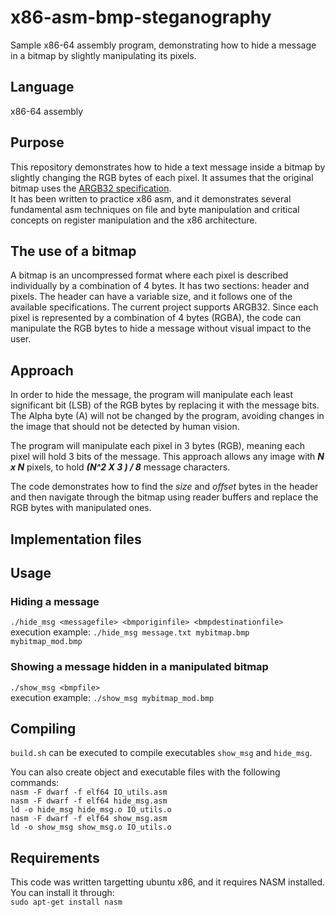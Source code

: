 # x86-asm-bmp-steganography
Sample x86-64 assembly program, demonstrating how to hide a message in a bitmap by slightly manipulating its pixels.

## Language
x86-64 assembly

## Purpose
This repository demonstrates how to hide a text message inside a bitmap by slightly changing the RGB bytes of each pixel. It assumes that the original bitmap uses the [ARGB32 specification](https://en.wikipedia.org/wiki/RGBA_color_model#ARGB32). <br>
It has been written to practice x86 asm, and it demonstrates several fundamental asm techniques on file and byte manipulation and critical concepts on register manipulation and the x86 architecture. 

## The use of a bitmap
A bitmap is an uncompressed format where each pixel is described individually by a combination of 4 bytes. It has two sections: header and pixels. The header can have a variable size, and it follows one of the available specifications. The current project supports ARGB32. 
Since each pixel is represented by a combination of 4 bytes (RGBA), the code can manipulate the RGB bytes to hide a message without visual impact to the user.

## Approach
In order to hide the message, the program will manipulate each least significant bit (LSB) of the RGB bytes by replacing it with the message bits. The Alpha byte (A) will not be changed by the program, avoiding changes in the image that should not be detected by human vision.

The program will manipulate each pixel in 3 bytes (RGB), meaning each pixel will hold 3 bits of the message. This approach allows any image with ***N x N*** pixels, to hold ***(N^2 X 3 ) / 8*** message characters. 

The code demonstrates how to find the *size* and *offset* bytes in the header and then navigate through the bitmap using reader buffers and replace the RGB bytes with manipulated ones.

## Implementation files

## Usage
### Hiding a message
`./hide_msg <messagefile> <bmporiginfile> <bmpdestinationfile>` <br>
execution example:
`./hide_msg message.txt mybitmap.bmp mybitmap_mod.bmp`

### Showing a message hidden in a manipulated bitmap
`./show_msg <bmpfile>`<br>
execution example:
`./show_msg mybitmap_mod.bmp`


## Compiling
`build.sh` can be executed to compile executables `show_msg` and `hide_msg`.

You can also create object and executable files with the following commands:<br>
`nasm -F dwarf -f elf64 IO_utils.asm`<br> 
`nasm -F dwarf -f elf64 hide_msg.asm`<br>
`ld -o hide_msg hide_msg.o IO_utils.o`<br>
`nasm -F dwarf -f elf64 show_msg.asm`<br>
`ld -o show_msg show_msg.o IO_utils.o`<br>


## Requirements
This code was written targetting ubuntu x86, and it requires NASM installed. You can install it through:  
`sudo apt-get install nasm`
